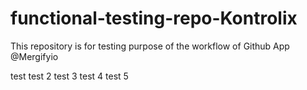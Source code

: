 # functional-testing-repo-Kontrolix

This repository is for testing purpose of the workflow of Github App @Mergifyio

test
test 2
test 3
test 4
test 5
